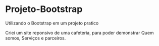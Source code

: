 # Projeto-Bootstrap
Utilizando o Bootstrap em um projeto pratico 

Criei um site reponsivo de uma cafeteria, para poder demonstrar Quem somos, Serviços e parceiros. 
